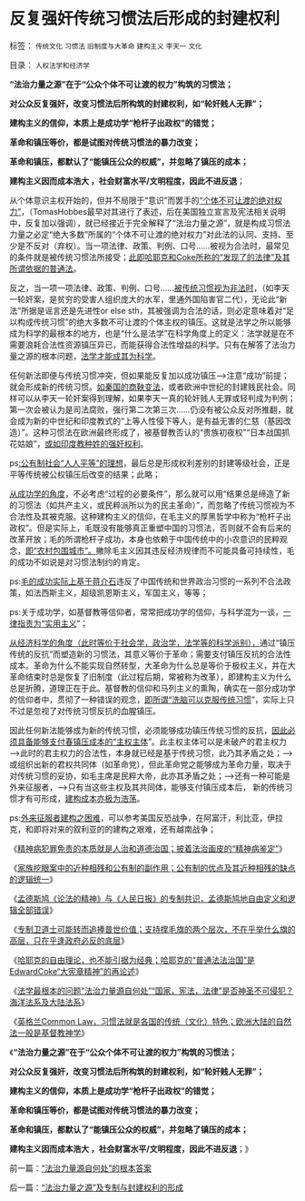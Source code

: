 # 反复强奸传统习惯法后形成的封建权利

标签： `传统文化` `习惯法` `旧制度与大革命` `建构主义` `李天一` `文化` 

目录： `人权法学和经济学`

**“法治力量之源”在于“公众个体不可让渡的权力”构筑的习惯法；**

**对公众反复强奸，改变习惯法后所构筑的封建权利，如“轮奸贱人无罪”；**

**建构主义的信仰，本质上是成功学“枪杆子出政权”的错觉；**

**革命和镇压等价，都是试图对传统习惯法的暴力改变；**

**革命和镇压，都默认了“能镇压公众的权威”，并忽略了镇压的成本；**

**建构主义因而成本浩大 ，社会财富水平/文明程度，因此不进反退**；

从个体意识主权开始的，但并不局限于“意识”而罢手的[“个体不可让渡的绝对权力”](../../../2013/8/18/没有绝对的权力，就没有最起码的自由和民主.md)，（TomasHobbes最早对其进行了表述，后在美国独立宣言及宪法相关说明中，反复加以强调），就已经接近于完全解释了“法治力量之源”，就是构成习惯法力量之必定“绝大多数”所属的“个体不可让渡的绝对权力”对此法的认同、支持、至少是不反对（弃权）。当一项法律、政策、判例、口号……被视为合法时，最常见的条件就是被传统习惯法所接受；[此即哈耶克和Coke所称的“发现了的法律”及其所谓依据的普通法](../../../2013/9/7/哈耶克的自由理论，也不能引据为经典，及其正确与缺陷.md)。

反之，当一项一项法律、政策、判例、口号……[被传统习惯视为非法时](../../../2013/8/18/“法庭未审，公众已判”是法治基础，美国牛仔的法制和美国的法治.md)，（如李天一轮奸案，是贫穷的受害人组织庞大的水军，里通外国陷害官二代），无论此“新法”所据是谣言还是先进性or
else
sth，其被强调为合法的话，则必定意味着对“足以构成传统习惯”的绝大多数不可让渡的个体主权的镇压。这就是法学之所以能够成为科学的最根本的地方，也是“什么是法学”在科学角度上的定义：法学就是在不需要浪耗合法性资源镇压异已，而能获得合法性增益的科学。只有在解答了法治力量之源的根本问题，[法学才能成其为科学](../../../2011/3/26/经济法学（法科学）和法哲学.md)。



任何新法即便与传统习惯冲突，但如果能反复加以成功镇压——>注意“成功”前提；就会形成新的传统习惯。[如秦国的商鞅变法](../../../2010/6/8/民主和专制优劣比较约束定理;商鞅变法和最失败的法家.md)，或者欧洲中世纪的封建贱民社会。同样可以从李天一轮奸案得到理解，如果李天一真的轮奸贱人无罪或轻判成为判例；第一次会被认为是司法腐败，强行第二次第三次……仍没有被公众反对所推翻，就会成为新的中世纪和印度教式的“上等人性侵下等人，是有益无害的仁慈（基因改造）”。这种习惯法在欧洲最终形成了，被基督教否认的“贵族初夜权”“日本战国抓花姑娘”，[或如印度教种姓的强奸权利](../../../2012/2/27/印度种姓制度是最完善的社会主义民主.md)。

ps[:公有制社会“人人平等”的理想](../../../2010/3/11/小农意识就是不尊重产权并且损人不利已的行为动机.md)，最后总是形成权利差别的封建等级社会，正是平等传统被公权镇压后改变的结果；此略；

[从成功学的角度](../../../2013/6/17/信仰成功学的广大的民粹精神病人.md)，不必考虑“过程的必要条件”，那么就可以用“结果总是缔造了新的习惯法（如共产主义，或民粹派所以为的民主革命）”，而忽略了传统习惯视为不合法性及其被克服。这种建构主义的信仰，在毛主义的厚黑哲学中称为“枪杆子出政权”。但是实际上，毛既没有能够真正重塑中国的习惯法，否则就不会有后来的改革开放；毛的所谓枪杆子成功，本身也依赖于中国传统中的小农意识的民粹观念，[即“农村包围城市”。](../../../2009/9/18/农村包围城市只是信仰中的神话.md)撇除毛主义因其违反经济规律而不可能具备可持续性，毛的成功不如说是对习惯法制约的肯定。

ps:[毛的成功实际上基于蒋介石](../../../2011/1/16/亡蒋介石者，蒋介石也.md)违反了中国传统和世界政治习惯的一系列不合法政策，如法西斯主义，超级凯恩斯主义，军国主义，等等；

ps:关于成功学，如基督教等信仰者，常常把成功学的信仰，与科学混为一谈，[一律指责为“实用主义](../../../2009/7/28/美国资产阶级实用主义反动哲学.md)”；

[从经济科学的角度（此时等价于社会学，政治学，法学等的科学派别），](../../../2013/4/14/面向对象的生物学，进化论，社会学，软件，编码和数学；.md)通过“镇压传统的反抗”而塑造新的习惯法，其意义等价于革命；需要支付镇压反抗的合法性成本。革命为什么不能实现自然转型，大革命为什么总是等价于极权主义，并在大革命结束时总是恢复了旧制度（此过程后期，常被称为改革），即建构主义为什么总是折腾，道理正在于此。基督教的信仰和马列主义的熏陶，确实在一部分成功学的信仰者中，贯彻了一种错误的观念，[即所谓“洗脑可以克服传统习惯](../../../2012/5/12/希特勒的第一桶粉丝；洗脑、宣传和宗教的兼并模式.md)”，实际上只不过是忽视了对传统习惯反抗的血腥镇压。

因此任何新法能够成为新的传统习惯，必须能够成功镇压传统习惯的反抗，[因此必须具备能够支付春镇压成本的“主权主体](../../../2013/9/5/中止人身保护令对主权的合法性消耗,成本转移和“合法性守恒”.md)”。此主权主体可以是未破产的君主权力——>此时的君主权力的合法性，本身就已经是基于传统习惯，此乃其矛盾之处；——>或组织出新的君权共同体（如革命党），但此革命党之能够成为革命力量，取决于对传统习惯的妥协，如毛主席是民粹大帝，此亦其矛盾之处；——>还有一种可能是外来征服者，——>只有当这些主权及其共同体，能够支付镇压成本后，
新的传统习惯才有可形成，[建构成本亦极为浩荡](../../../2013/6/3/大革命终致极权，反谷物法终有民主.md)。

ps:[外来征服者建构之困难](../../../2011/10/27/拒绝西方的殖民主义，是中国根本性的人权.md)，可以参考美国反恐战争，在阿富汗，利比亚，伊拉克，和即将对来的叙利亚的的建构之艰难，还有越南战争；

《[精神病犯罪免责的本质就是人治和道德治国；披着法治画皮的“精神病鉴定”](../../../2013/9/6/精神病犯罪特权的本质.md)》

《[家族挖眼案中的近种相残和公有制的副作用；公有制的优点及其近种相残的缺点的逻辑统一](../../../2013/9/6/近种相残的挖眼案，公有制的黑暗面.md)》

《[孟德斯鸠《论法的精神》与《人民日报》的专制共识，孟德斯鸠地自由定义和逻辑全部错误](../../../2013/9/7/孟德斯鸠《论法的精神》与《人民日报》的专制共识.md)》

《[专制卫道士可能转而追捧普世价值；支持撑毛旗的两个层次，不在乎举什么旗的高层，只在乎逢政府必反的底层](../../../2013/9/7/为什么薄熙来复辟文革会死得更快？.md)》

《[哈耶克的自由理论，也不能引据为经典；哈耶克的“普通法法治国”是EdwardCoke“大宪章精神”的再论述](../../../2013/9/7/哈耶克的自由理论，也不能引据为经典，及其正确与缺陷.md)》

《[法学最根本的问题“法治力量源自何处”“国家，宪法，法律”是否神圣不可侵犯？海洋法系及大陆法系](../../../2013/9/8/法治力量源自何处？“国家，宪法，法律”是否神圣？.md)》

《[英格兰Common
Law，习惯法就是各国的传统（文化）特色；欧洲大陆的自然法一般是基督教神学](../../../2013/9/9/“法治力量源自何处”的根本答案.md)》

《**“法治力量之源”在于“公众个体不可让渡的权力”构筑的习惯法；**

**对公众反复强奸，改变习惯法后所构筑的封建权利，如“轮奸贱人无罪”；**

**建构主义的信仰，本质上是成功学“枪杆子出政权”的错觉；**

**革命和镇压等价，都是试图对传统习惯法的暴力改变；**

**革命和镇压，都默认了“能镇压公众的权威”，并忽略了镇压的成本；**

**建构主义因而成本浩大 ，社会财富水平/文明程度，因此不进反退**；》



前一篇：[“法治力量源自何处”的根本答案](../../../2013/9/9/“法治力量源自何处”的根本答案.md)

后一篇：[“法治力量之源”及专制与封建权利的形成](../../../2013/9/9/“法治力量之源”及专制与封建权利的形成.md)